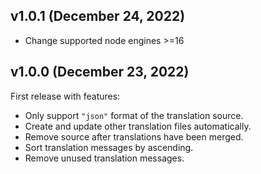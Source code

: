 ## v1.0.1 (December 24, 2022)

- Change supported node engines >=16

## v1.0.0 (December 23, 2022)

First release with features:

- Only support `"json"` format of the translation source.
- Create and update other translation files automatically.
- Remove source after translations have been merged.
- Sort translation messages by ascending.
- Remove unused translation messages.
